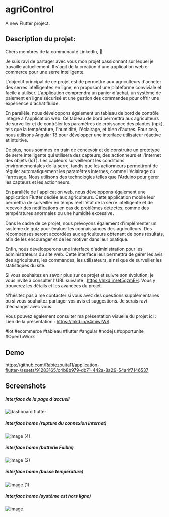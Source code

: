 # agriControl

A new Flutter project.

## Description du projet:
Chers membres de la communauté LinkedIn, 🔔

Je suis ravi de partager avec vous mon projet passionnant sur lequel je travaille actuellement. Il s'agit de la création d'une application web e-commerce pour une serre intelligente.

L'objectif principal de ce projet est de permettre aux agriculteurs d'acheter des serres intelligentes en ligne, en proposant une plateforme conviviale et facile à utiliser. L'application comprendra un panier d'achat, un système de paiement en ligne sécurisé et une gestion des commandes pour offrir une expérience d'achat fluide.

En parallèle, nous développons également un tableau de bord de contrôle intégré à l'application web. Ce tableau de bord permettra aux agriculteurs de surveiller et de contrôler les paramètres de croissance des plantes (npk), tels que la température, l'humidité, l'éclairage, et bien d'autres. Pour cela, nous utilisons Angular 13 pour développer une interface utilisateur réactive et intuitive.

De plus, nous sommes en train de concevoir et de construire un prototype de serre intelligente qui utilisera des capteurs, des actionneurs et l'Internet des objets (IoT). Les capteurs surveilleront les conditions environnementales de la serre, tandis que les actionneurs permettront de réguler automatiquement les paramètres internes, comme l'éclairage ou l'arrosage. Nous utilisons des technologies telles que l'Arduino pour gérer les capteurs et les actionneurs.

En parallèle de l'application web, nous développons également une application Flutter dédiée aux agriculteurs. Cette application mobile leur permettra de surveiller en temps réel l'état de la serre intelligente et de recevoir des notifications en cas de problèmes détectés, comme des températures anormales ou une humidité excessive.

Dans le cadre de ce projet, nous prévoyons également d'implémenter un système de quiz pour évaluer les connaissances des agriculteurs. Des récompenses seront accordées aux agriculteurs obtenant de bons résultats, afin de les encourager et de les motiver dans leur pratique.

Enfin, nous développerons une interface d'administration pour les administrateurs du site web. Cette interface leur permettra de gérer les avis des agriculteurs, les commandes, les utilisateurs, ainsi que de surveiller les statistiques du site.

Si vous souhaitez en savoir plus sur ce projet et suivre son évolution, je vous invite à consulter l'URL suivante : https://lnkd.in/et5gzmEH. Vous y trouverez les détails et les avancées du projet.

N'hésitez pas à me contacter si vous avez des questions supplémentaires ou si vous souhaitez partager vos avis et suggestions. Je serais ravi d'échanger avec vous.

Vous pouvez également consulter ma présentation visuelle du projet ici : Lien de la présentation : https://lnkd.in/e4miwrWS

#iot #ecommerce #tableau #flutter #angular #nodejs #opportunite #OpenToWork


## Demo 


https://github.com/Rabiezouita11/application-flutter-/assets/91283165/c4b8b979-db71-442a-8a29-54a4f7146537




## Screenshots

#####  interface de la page d'accueil

![dashboard flutter](https://github.com/Rabiezouita11/application-flutter-/assets/91283165/3be36e92-6cea-4158-a90c-17e72ecee733)

##### interface home (rupture du connexion internet)

![image (4)](https://github.com/Rabiezouita11/application-flutter-/assets/91283165/f17b5ae4-cdff-4ee7-a482-93fa30a26cbb)

##### interface home (batterie Faible)

![image (2)](https://github.com/Rabiezouita11/application-flutter-/assets/91283165/430067c4-5abf-4445-9b6c-b99df52916ac)

##### interface home (basse température)

![image (1)](https://github.com/Rabiezouita11/application-flutter-/assets/91283165/04065e68-f6a6-4bc8-8897-90cf5a8c68c0)

##### interface home (système est hors ligne)

![image](https://github.com/Rabiezouita11/application-flutter-/assets/91283165/5527dedf-376f-4a0b-ad1a-03f3fd0ce964)



